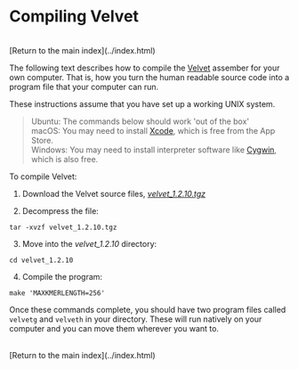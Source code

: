 # Compiling Velvet

<br>
[Return to the main index](../index.html)
<br>

The following text describes how to compile the [Velvet](https://www.ebi.ac.uk/~zerbino/velvet/) assember for your own computer.  That is, how you turn the human readable source code into a program file that your computer can run.

These instructions assume that you have set up a working UNIX system.

> Ubuntu: The commands below should work 'out of the box'<br>
> macOS: You may need to install [Xcode](https://developer.apple.com/xcode/), which is free from the App Store.<br>
> Windows: You may need to install interpreter software like [Cygwin](http://www.cygwin.com), which is also free.

To compile Velvet:

1. Download the Velvet source files, [*velvet_1.2.10.tgz*](../code/velvet_1.2.10.tgz)

2. Decompress the file:
```
tar -xvzf velvet_1.2.10.tgz
```

3. Move into the *velvet_1.2.10* directory:
```
cd velvet_1.2.10
```

4. Compile the program:
```
make 'MAXKMERLENGTH=256'
```

Once these commands complete, you should have two program files called ```velvetg``` and ```velveth``` in your directory.  These will run natively on your computer and you can move them wherever you want to.

<br>
[Return to the main index](../index.html)

